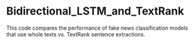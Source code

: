 # Bidirectional_LSTM_and_TextRank
This code compares the performance of fake news classification models that use whole texts vs. TextRank sentence extractions.
